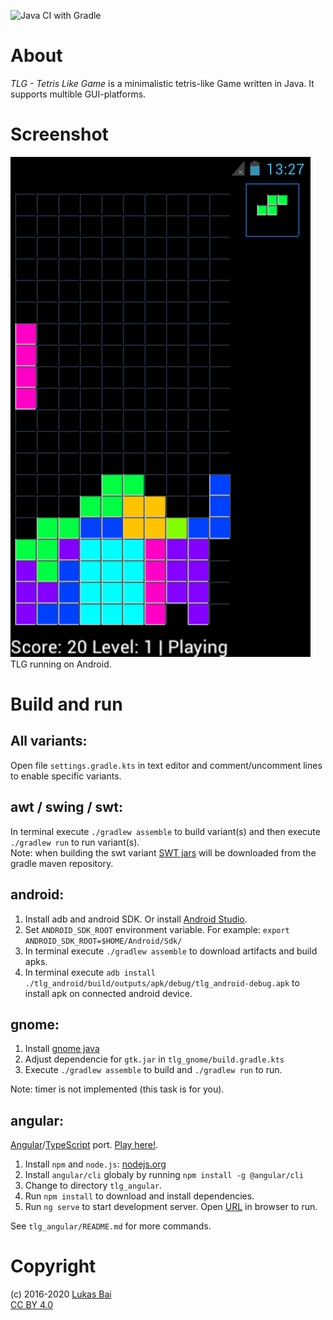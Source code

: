 ![Java CI with Gradle](https://github.com/bailuk/TLG/workflows/Java%20CI%20with%20Gradle/badge.svg)
# About
*TLG - Tetris Like Game* is a minimalistic tetris-like Game written in Java. It supports multible GUI-platforms.
    
# Screenshot
![TLG running on Android](screenshot.png)  
TLG running on Android.

# Build and run
## All variants:
Open file `settings.gradle.kts` in text editor and comment/uncomment lines to enable specific variants.

## awt / swing / swt:
In terminal execute `./gradlew assemble` to build variant(s) and then execute `./gradlew run` to run variant(s).  
Note: when building the swt variant [SWT jars](https://plugins.gradle.org/plugin/com.diffplug.gradle.swt.nativedeps) will be downloaded from the gradle maven repository.

## android:
1. Install adb and android SDK. Or install [Android Studio](https://developer.android.com/studio/).
2. Set `ANDROID_SDK_ROOT` environment variable. For example: `export ANDROID_SDK_ROOT=$HOME/Android/Sdk/`
3. In terminal execute `./gradlew assemble` to download artifacts and build apks.
4. In terminal execute `adb install ./tlg_android/build/outputs/apk/debug/tlg_android-debug.apk` to install apk on connected android device.

## gnome:
1. Install [gnome java](http://java-gnome.sourceforge.net/)
2. Adjust dependencie for `gtk.jar` in `tlg_gnome/build.gradle.kts`
3. Execute `./gradlew assemble` to build and `./gradlew run` to run.

Note: timer is not implemented (this task is for you).

## angular:
[Angular](https://angular.io/)/[TypeScript](https://www.typescriptlang.org/) port. [Play here!](https://bailu.ch/tlg/). 
1. Install `npm` and `node.js`: [nodejs.org](https://nodejs.org)
2. Install `angular/cli` globaly by running `npm install -g @angular/cli`
3. Change to directory `tlg_angular`.
4. Run `npm install` to download and install dependencies.
5. Run `ng serve` to start development server. Open [URL](http://localhost:4200/) in browser to run.

See `tlg_angular/README.md` for more commands.

# Copyright
(c) 2016-2020 [Lukas Bai](mailto:bailu@bailu.ch)  
[CC BY 4.0](http://creativecommons.org/licenses/by/4.0/)

